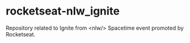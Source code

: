 # rocketseat-nlw_ignite
Repository related to Ignite from &lt;nlw/> Spacetime event promoted by Rocketseat.
